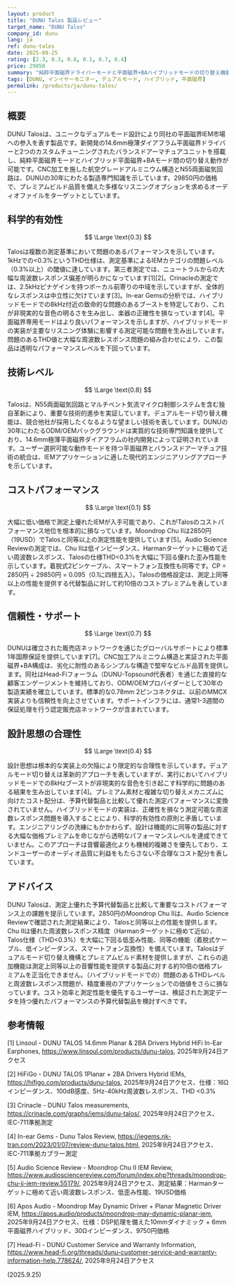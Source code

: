 ```yaml
---
layout: product
title: "DUNU Talos 製品レビュー"
target_name: "DUNU Talos"
company_id: dunu
lang: ja
ref: dunu-talos
date: 2025-09-25
rating: [2.3, 0.3, 0.8, 0.1, 0.7, 0.4]
price: 29850
summary: "純粋平面磁界ドライバーモードと平面磁界+BAハイブリッドモードの切り替え機能を搭載した革新的なデュアルモード平面磁界ハイブリッドIEM。14.6mm平面磁界ドライバーとカスタムチューニングされたバランスドアーマチュアを採用"
tags: [DUNU, インイヤーモニター, デュアルモード, ハイブリッド, 平面磁界]
permalink: /products/ja/dunu-talos/
---
```

## 概要

DUNU Talosは、ユニークなデュアルモード設計により同社の平面磁界IEM市場への参入を表す製品です。新開発の14.6mm極薄ダイアフラム平面磁界ドライバーと2つのカスタムチューニングされたバランスドアーマチュアユニットを搭載し、純粋平面磁界モードとハイブリッド平面磁界+BAモード間の切り替え動作が可能です。CNC加工を施した航空グレードアルミニウム構造とN55両面磁気回路は、DUNUの30年にわたる製造専門知識を示しています。29850円の価格で、プレミアムビルド品質を備えた多様なリスニングオプションを求めるオーディオファイルをターゲットとしています。

## 科学的有効性

$$ \Large \text{0.3} $$

Talosは複数の測定基準において問題のあるパフォーマンスを示しています。1kHzでの<0.3%というTHD仕様は、測定基準によるIEMカテゴリの問題レベル（0.3%以上）の閾値に達しています。第三者測定では、ニュートラルからの大幅な周波数レスポンス偏差が明らかになっています[1][2]。Crinacleの測定では、2.5kHzピナゲインを持つボーカル前寄りの中域を示していますが、全体的なレスポンスは中立性に欠けています[3]。In-ear Gemsの分析では、ハイブリッドモードでの8kHz付近の致命的な問題のあるブーストを特定しており、これが非現実的な音色の明るさを生み出し、楽器の正確性を損なっています[4]。平面磁界専用モードはより良いパフォーマンスを示しますが、ハイブリッドモードの実装が主要なリスニング体験に影響する測定可能な問題を生み出しています。問題のあるTHD値と大幅な周波数レスポンス問題の組み合わせにより、この製品は透明なパフォーマンスレベルを下回っています。

## 技術レベル

$$ \Large \text{0.8} $$

Talosは、N55両面磁気回路とマルチベント気流マイクロ制御システムを含む独自革新により、重要な技術的進歩を実証しています。デュアルモード切り替え機能は、競合他社が採用したくなるような望ましい技術を表しています。DUNUの30年にわたるODM/OEMバックグラウンドは実質的な技術専門知識を提供しており、14.6mm極薄平面磁界ダイアフラムの社内開発によって証明されています。ユーザー選択可能な動作モードを持つ平面磁界とバランスドアーマチュア技術の統合は、IEMアプリケーションに適した現代的エンジニアリングアプローチを示しています。

## コストパフォーマンス

$$ \Large \text{0.1} $$

大幅に低い価格で測定上優れたIEMが入手可能であり、これがTalosのコストパフォーマンス地位を根本的に損なっています。Moondrop Chu IIは2850円（19USD）でTalosと同等以上の測定性能を提供しています[5]。Audio Science Reviewの測定では、Chu IIは低インピーダンス、Harmanターゲットに極めて近い周波数レスポンス、Talosの仕様THD<0.3%を大幅に下回る優れた歪み性能を示しています。着脱式2ピンケーブル、スマートフォン互換性も同等です。CP = 2850円 ÷ 29850円 = 0.095（0.1に四捨五入）。Talosの価格設定は、測定上同等以上の性能を提供する代替製品に対して約10倍のコストプレミアムを表しています。

## 信頼性・サポート

$$ \Large \text{0.7} $$

DUNUは確立された販売店ネットワークを通じたグローバルサポートにより標準1年国際保証を提供しています[7]。CNC加工アルミニウム構造と実証された平面磁界+BA構成は、劣化に耐性のあるシンプルな構造で堅牢なビルド品質を提供します。同社はHead-Fiフォーラム（DUNU-Topsound代表者）を通じた直接的な顧客エンゲージメントを維持しており、ODM/OEMプロバイダーとして30年の製造実績を確立しています。標準的な0.78mm 2ピンコネクタは、以前のMMCX実装よりも信頼性を向上させています。サポートインフラには、通常1-3週間の保証処理を行う認定販売店ネットワークが含まれています。

## 設計思想の合理性

$$ \Large \text{0.4} $$

設計思想は根本的な実装上の欠陥により限定的な合理性を示しています。デュアルモード切り替えは革新的アプローチを表していますが、実行においてハイブリッドモードでの8kHzブーストが非現実的な音色を引き起こす科学的に問題のある結果を生み出しています[4]。プレミアム素材と複雑な切り替えメカニズムに向けたコスト配分は、予算代替製品と比較して優れた測定パフォーマンスに変換されていません。ハイブリッドモードの実装は、正確性を損なう測定可能な周波数レスポンス問題を導入することにより、科学的有効性の原則と矛盾しています。エンジニアリングの洗練にもかかわらず、設計は機能的に同等の製品に対する大幅な価格プレミアムを命じながら透明なパフォーマンスレベルを達成できていません。このアプローチは音響最適化よりも機械的複雑さを優先しており、エンドユーザーのオーディオ品質に利益をもたらさない不合理なコスト配分を表しています。

## アドバイス

DUNU Talosは、測定上優れた予算代替製品と比較して重要なコストパフォーマンス上の課題を提示しています。2850円のMoondrop Chu IIは、Audio Science Reviewで確認された測定結果により、Talosと同等以上の性能を提供します。Chu IIは優れた周波数レスポンス精度（Harmanターゲットに極めて近似）、Talos仕様（THD<0.3%）を大幅に下回る低歪み性能、同等の機能（着脱式ケーブル、低インピーダンス、スマートフォン互換性）を備えています。Talosはデュアルモード切り替え機構とプレミアムビルド素材を提供しますが、これらの追加機能は測定上同等以上の音響性能を提供する製品に対する約10倍の価格プレミアムを正当化できません。（ハイブリッドモードでの）問題のあるTHDレベルと周波数レスポンス問題が、精度重視のアプリケーションでの価値をさらに損なっています。コスト効率と測定性能を優先するユーザーは、検証された測定データを持つ優れたパフォーマンスの予算代替製品を検討すべきです。

## 参考情報

[1] Linsoul - DUNU TALOS 14.6mm Planar & 2BA Drivers Hybrid HiFi In-Ear Earphones, https://www.linsoul.com/products/dunu-talos, 2025年9月24日アクセス

[2] HiFiGo - DUNU TALOS 1Planar + 2BA Drivers Hybrid IEMs, https://hifigo.com/products/dunu-talos, 2025年9月24日アクセス、仕様：16Ωインピーダンス、100dB感度、5Hz-40kHz周波数レスポンス、THD <0.3%

[3] Crinacle - DUNU Talos measurements, https://crinacle.com/graphs/iems/dunu-talos/, 2025年9月24日アクセス、IEC-711準拠測定

[4] In-ear Gems - Dunu Talos Review, https://iegems.nk-tran.com/2023/01/07/review-dunu-talos.html, 2025年9月24日アクセス、IEC-711準拠カプラー測定

[5] Audio Science Review - Moondrop Chu II IEM Review, https://www.audiosciencereview.com/forum/index.php?threads/moondrop-chu-ii-iem-review.55179/, 2025年9月24日アクセス、測定結果：Harmanターゲットに極めて近い周波数レスポンス、低歪み性能、19USD価格

[6] Apos Audio - Moondrop May Dynamic Driver + Planar Magnetic Driver IEM, https://apos.audio/products/moondrop-may-dynamic-planar-iem, 2025年9月24日アクセス、仕様：DSP処理を備えた10mmダイナミック + 6mm平面磁界ハイブリッド、30Ωインピーダンス、9750円価格

[7] Head-Fi - DUNU Customer Service and Warranty Information, https://www.head-fi.org/threads/dunu-customer-service-and-warranty-information-help.778624/, 2025年9月24日アクセス

(2025.9.25)